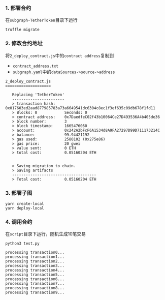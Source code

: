 ### 1. 部署合约

在`subgraph-TetherToken`目录下运行

```shell
truffle migrate
```

### 2. 修改合约地址

将`2_deploy_contract.js`中的`contract address`复制到

- `contract_address.txt`
- `subgraph.yaml`中的`dataSources->source->address`

```shell
2_deploy_contract.js
====================

   Replacing 'TetherToken'
   -----------------------
   > transaction hash:    0x017603ed2aad877985783a73a6649541dc6304c8ec1f3ef635c09db678f1fd11
   > Blocks: 0            Seconds: 0
   > contract address:    0x7DaedfeC02f43b10064Ce27D493536A4b405de36
   > block number:        3
   > block timestamp:     1665476050
   > account:             0x242A2bFcF6A1534d8A9FA27297D99D711173214C
   > balance:             99.94421192
   > gas used:            2580102 (0x275e86)
   > gas price:           20 gwei
   > value sent:          0 ETH
   > total cost:          0.05160204 ETH


   > Saving migration to chain.
   > Saving artifacts
   -------------------------------------
   > Total cost:          0.05160204 ETH
```

### 3. 部署子图

```shell
yarn create-local
yarn deploy-local
```

### 4. 调用合约

在`script`目录下运行，随机生成10笔交易

```shell
python3 test.py
```

```shell
processing transaction0...
processing transaction1...
processing transaction2...
processing transaction3...
processing transaction4...
processing transaction5...
processing transaction6...
processing transaction7...
processing transaction8...
processing transaction9...
```

